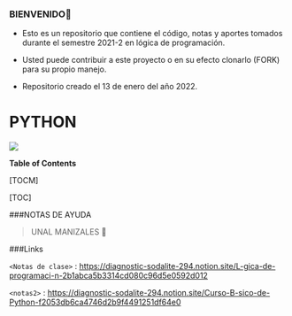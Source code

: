### BIENVENIDO💚

- Esto es un repositorio que contiene el código, notas y aportes tomados durante el semestre 2021-2 en lógica de programación.
- Usted puede contribuir a este proyecto o en su efecto clonarlo (FORK) para su propio manejo.

- Repositorio creado el 13 de enero del año 2022.


# PYTHON

![](https://logos-world.net/wp-content/uploads/2021/10/Python-Symbol.png)




**Table of Contents**

[TOCM]

[TOC]


###NOTAS DE AYUDA

> UNAL MANIZALES 💚

                    


###Links



`<Notas de clase>` : <https://diagnostic-sodalite-294.notion.site/L-gica-de-programaci-n-2b1abca5b3314cd080c96d5e0592d012>

`<notas2>` : <https://diagnostic-sodalite-294.notion.site/Curso-B-sico-de-Python-f2053db6ca4746d2b9f4491251df64e0>





